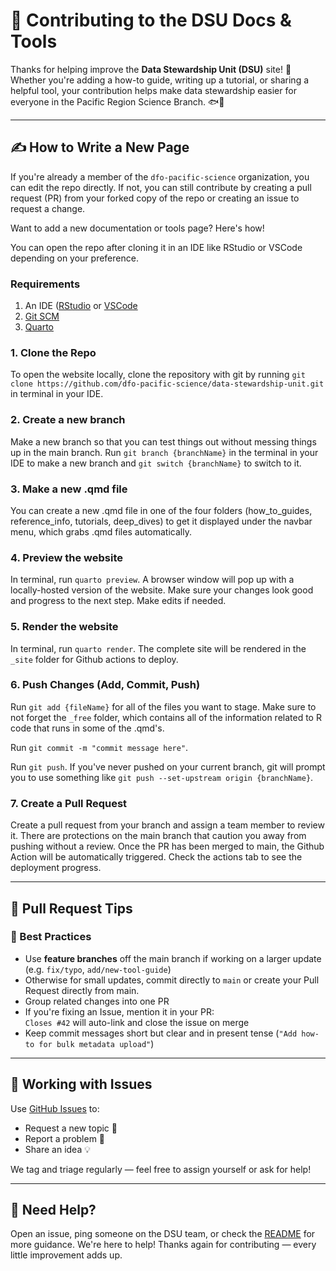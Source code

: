 # 🤝 Contributing to the DSU Docs & Tools

Thanks for helping improve the **Data Stewardship Unit (DSU)** site! 🎉  
Whether you're adding a how-to guide, writing up a tutorial, or sharing a helpful tool, your contribution helps make data stewardship easier for everyone in the Pacific Region Science Branch. 🐟🌲

---

## ✍️ How to Write a New Page

If you're already a member of the `dfo-pacific-science` organization, you can edit the repo directly. If not, you can still contribute by creating a pull request (PR) from your forked copy of the repo or creating an issue to request a change.

Want to add a new documentation or tools page? Here's how!

You can open the repo after cloning it in an IDE like RStudio or VSCode depending on your preference. 

### Requirements
1. An IDE ([RStudio](https://posit.co/download/rstudio-desktop/) or [VSCode](https://code.visualstudio.com/Download)
2. [Git SCM](https://git-scm.com/downloads)
3. [Quarto](https://quarto.org/docs/download/index.html)

### 1. Clone the Repo
To open the website locally, clone the repository with git by running `git clone https://github.com/dfo-pacific-science/data-stewardship-unit.git` in terminal in your IDE. 

### 2. Create a new branch
Make a new branch so that you can test things out without messing things up in the main branch. Run `git branch {branchName}` in the terminal in your IDE to make a new branch and `git switch {branchName}` to switch to it. 

### 3. Make a new .qmd file
You can create a new .qmd file in one of the four folders (how_to_guides, reference_info, tutorials, deep_dives) to get it displayed under the navbar menu, which grabs .qmd files automatically. 

### 4. Preview the website 
In terminal, run `quarto preview`. A browser window will pop up with a locally-hosted version of the website. Make sure your changes look good and progress to the next step. Make edits if needed. 

### 5. Render the website
In terminal, run `quarto render`. The complete site will be rendered in the `_site` folder for Github actions to deploy. 

### 6. Push Changes (Add, Commit, Push)
Run `git add {fileName}` for all of the files you want to stage. Make sure to not forget the `_free` folder, which contains all of the information related to R code that runs in some of the .qmd's. 

Run `git commit -m "commit message here"`. 

Run `git push`. If you've never pushed on your current branch, git will prompt you to use something like `git push --set-upstream origin {branchName}`. 

### 7. Create a Pull Request

Create a pull request from your branch and assign a team member to review it. There are protections on the main branch that caution you away from pushing without a review. Once the PR has been merged to main, the Github Action will be automatically triggered. Check the actions tab to see the deployment progress. 

---

## 🚀 Pull Request Tips

### 👯 Best Practices

- Use **feature branches** off the main branch if working on a larger update (e.g. `fix/typo`, `add/new-tool-guide`)
- Otherwise for small updates, commit directly to `main` or create your Pull Request directly from main.
- Group related changes into one PR
- If you're fixing an Issue, mention it in your PR:  
  `Closes #42` will auto-link and close the issue on merge
- Keep commit messages short but clear and in present tense (`"Add how-to for bulk metadata upload"`)

---

## 📝 Working with Issues

Use [GitHub Issues](https://github.com/dfo-pacific-science/data-stewardship-unit/issues) to:
- Request a new topic 📌
- Report a problem 🐛
- Share an idea 💡

We tag and triage regularly — feel free to assign yourself or ask for help!

---

## 🙌 Need Help?

Open an issue, ping someone on the DSU team, or check the [README](./README.md) for more guidance. We're here to help! Thanks again for contributing — every little improvement adds up.
